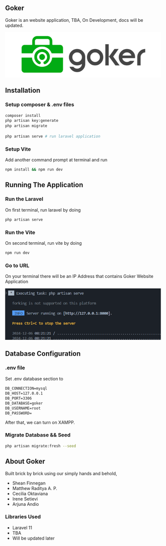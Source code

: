 ## Goker

Goker is an website application, TBA, On Development, docs will be updated.

<div style="text-align: center; background-color: white; padding: 10px;">
    <img src="public/assets/images/goker-cerah.png" alt="goker image" style="max-width: 100%; height: auto;">
</div>


## Installation

### Setup composer & .env files

```bash
composer install
php artisan key:generate
php artisan migrate

php artisan serve # run laravel application
```

### Setup Vite

Add another command prompt at terminal and run

```bash
npm install && npm run dev
```

## Running The Application

### Run the Laravel

On first terminal, run laravel by doing

```bash
php artisan serve
```

### Run the Vite

On second terminal, run vite by doing

```bash
npm run dev
```

### Go to URL

On your terminal there will be an IP Address that contains Goker Website Application

![alt text](docs/assets/images/image-rta-url.png)

## Database Configuration

### .env file

Set .env database section to

```
DB_CONNECTION=mysql
DB_HOST=127.0.0.1
DB_PORT=3306
DB_DATABASE=goker
DB_USERNAME=root
DB_PASSWORD=
```

After that, we can turn on XAMPP.

### Migrate Database && Seed

```bash
php artisan migrate:fresh --seed
```

## About Goker

Built brick by brick using our simply hands and behold,
- Shean Finnegan
- Matthew Raditya A. P.
- Cecilia Oktaviana
- Irene Setievi
- Arjuna Andio

### Libraries Used

- Laravel 11
- TBA
- Will be updated later